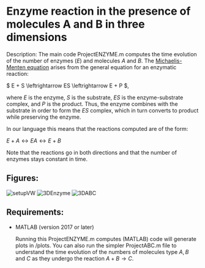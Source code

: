 Enzyme reaction in the presence of molecules A and B in three dimensions
====

Description: The main code ProjectENZYME.m computes the time evolution of the number of enzymes ($E$) and molecules $A$ and $B$. 
The [Michaelis-Menten equation](https://en.wikibooks.org/wiki/Structural_Biochemistry/Enzyme/Michaelis_and_Menten_Equation#:~:text=The%20Michaelis%2DMenten%20equation%20arises,and%20P%20is%20the%20product.) arises from the general equation for an enzymatic reaction: 

$ E + S \leftrightarrow ES \leftrightarrow E + P $,

where $E$ is the enzyme, $S$ is the substrate, $ES$ is the enzyme-substrate complex, and $P$ is the product. Thus, the enzyme combines with the substrate in order to form the $ES$ complex, which in turn converts to product while preserving the enzyme. 

In our language this means that the reactions computed are of the form:

$E + A \leftrightarrow EA \leftrightarrow E + B$

Note that the reactions go in both directions and that the number of enzymes stays constant in time.

## Figures:

![setupVW](https://github.com/ianpaga/enzyme_reaction/assets/57350668/1fdb6975-cc80-47d8-b639-a8dee480bd37)
![3DEnzyme](https://github.com/ianpaga/enzyme_reaction/assets/57350668/518757ab-1868-4d3a-8327-3c8eae80c80d)
![3DABC](https://github.com/ianpaga/enzyme_reaction/assets/57350668/b0d0a978-947b-4c22-918a-b62974688e87)

## Requirements:

- MATLAB (version 2017 or later)

  Running this ProjectENZYME.m computes (MATLAB) code will generate plots in /plots. You can also run the simpler ProjectABC.m file to understand
  the time evolution of the numbers of molecules type $A, B$ and $C$ as they undergo the reaction $A + B \rightarrow C$.
